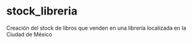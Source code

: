 # stock_libreria

Creación del stock de libros que venden en una librería localizada en la Ciudad de México
